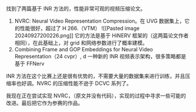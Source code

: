 找到了两篇基于 INR 方法的，性能非常可观的视频压缩论文。
1. NVRC: Neural Video Representation Compression。在 UVG 数据集上，它的性能很好，超过了 H 266.（VTM）
![[Pasted image 20240927200226.png]]
它的方法是基于 HiNERV 框架的（这两篇论文作者相同），在此基础上，对 grid 和网络参数进行了概率建模。
2. Combining Frame and GOP Embeddings for Neural Video Representation（24 cvpr）, d 一种新的 INR 视频表示架构，很多策略都是基于 FFNerv

INR 方法在这个比赛上还是很有优势的，不需要大量的数据集来进行训练，并且压缩率也好调。NVRC 的压缩性能不逊于 DCVC 系列了。

我现在正在尝试实现 NVRC，（原文并没有代码），实现的过程中寻求一些可能的改进。最后把它作为参赛的作品。